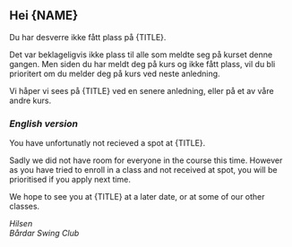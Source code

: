 ﻿## Hei {NAME}

Du har desverre ikke fått plass på {TITLE}.

Det var beklageligvis ikke plass til alle som meldte seg på kurset denne gangen. 
Men siden du har meldt deg på kurs og ikke fått plass, vil du bli prioritert om du melder deg på kurs ved neste anledning.

Vi håper vi sees på {TITLE} ved en senere anledning, eller på et av våre andre kurs.


### _English version_

You have unfortunatly not recieved a spot at {TITLE}.

Sadly we did not have room for everyone in the course this time.
However as you have tried to enroll in a class and not received at spot, you will be prioritised if you apply next time.

We hope to see you at {TITLE} at a later date, or at some of our other classes.


*Hilsen*  
*Bårdar Swing Club*